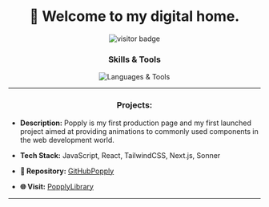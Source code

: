<h1 align="center">🌆 Welcome to my digital home.</h1>

<p align="center">
  <img src="https://visitor-badge.glitch.me/badge?page_id=JhojanGgarcia.visitor-badge" alt="visitor badge"/>
</p>


<h3 align="center"> Skills & Tools </h3>

<p align="center">
  <img src="https://skillicons.dev/icons?i=js,html,css,react,git,github,figma,nodejs,tailwind,nextjs,vercel" alt="Languages & Tools">
</p>

---

<h3 align="center">Projects:</h3> 

- **Description:** Popply is my first production page and my first launched project aimed at providing animations to commonly used components in the web development world.
- **Tech Stack:** JavaScript, React, TailwindCSS, Next.js, Sonner

-  **🔗 Repository:** [GitHubPopply](https://github.com/JhojanGgarcia/PopplyLibrary)
-  **🌐 Visit:** [PopplyLibrary](https://popply-library.vercel.app/)




---
